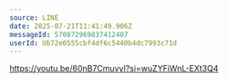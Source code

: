 ```yaml
---
source: LINE
date: 2025-07-21T11:41:49.906Z
messageId: 570872969837412407
userId: Ub72e0555cbf4df6c5440b4dc7993c71d
---
```


https://youtu.be/60nB7CmuvyI?si=wuZYFiWnL-EXt3Q4